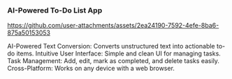 
### AI-Powered To-Do List App

https://github.com/user-attachments/assets/2ea24190-7592-4efe-8ba6-875a50153053


AI-Powered Text Conversion: Converts unstructured text into actionable to-do items.
Intuitive User Interface: Simple and clean UI for managing tasks.
Task Management: Add, edit, mark as completed, and delete tasks easily.
Cross-Platform: Works on any device with a web browser.
